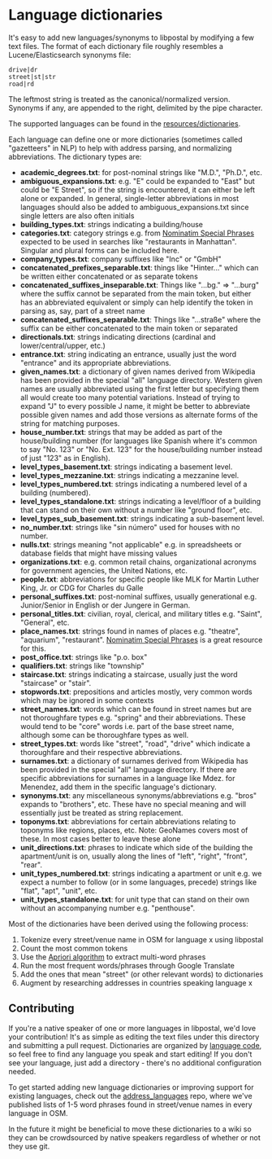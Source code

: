 # Language dictionaries

It's easy to add new languages/synonyms to libpostal by modifying a few text
files. The format of each dictionary file roughly resembles a
Lucene/Elasticsearch synonyms file:

```
drive|dr
street|st|str
road|rd
```

The leftmost string is treated as the canonical/normalized version. Synonyms
if any, are appended to the right, delimited by the pipe character.

The supported languages can be found in the [resources/dictionaries](https://github.com/openvenues/libpostal/tree/master/resources/dictionaries).

Each language can define one or more dictionaries (sometimes called "gazetteers" in NLP) to help with address parsing, and normalizing abbreviations. The dictionary types are:

- **academic_degrees.txt**: for post-nominal strings like "M.D.", "Ph.D.", etc.
- **ambiguous_expansions.txt**: e.g. "E" could be expanded to "East" but could
  be "E Street", so if the string is encountered, it can either be left alone or expanded. In general, single-letter abbreviations in most languages should also be added to ambiguous_expansions.txt since single letters are also often initials
- **building_types.txt**: strings indicating a building/house
- **categories.txt**: category strings e.g. from [Nominatim Special Phrases](http://wiki.openstreetmap.org/wiki/Nominatim/Special_Phrases) expected to be used in searches like "restaurants in Manhattan". Singular and plural forms can be included here.
- **company_types.txt**: company suffixes like "Inc" or "GmbH"
- **concatenated_prefixes_separable.txt**: things like "Hinter..." which can
  be written either concatenated or as separate tokens
- **concatenated_suffixes_inseparable.txt**: Things like "...bg." => "...burg"
  where the suffix cannot be separated from the main token, but either has an
  abbreviated equivalent or simply can help identify the token in parsing as,
  say, part of a street name
- **concatenated_suffixes_separable.txt**: Things like "...straße" where the
  suffix can be either concatenated to the main token or separated
- **directionals.txt**: strings indicating directions (cardinal and
  lower/central/upper, etc.)
- **entrance.txt**: string indicating an entrance, usually just the word "entrance" and its appropriate abbreviations.
- **given_names.txt**: a dictionary of given names derived from Wikipedia has been provided in the special "all" language directory. Western given names are usually abbreviated using the first letter but specifying them all would create too many potential variations. Instead of trying to expand "J" to every possible J name, it might be better to abbreviate possible given names and add those versions as alternate forms of the string for matching purposes.
- **house_number.txt**: strings that may be added as part of the house/building number (for languages like Spanish where it's common to say "No. 123" or "No. Ext. 123" for the house/building number instead of just "123" as in English).
- **level_types_basement.txt**: strings indicating a basement level.
- **level_types_mezzanine.txt**: strings indicating a mezzanine level.
- **level_types_numbered.txt**: strings indicating a numbered level of a building (numbered).
- **level_types_standalone.txt**: strings indicating a level/floor of a building that can stand on their own without a number like "ground floor", etc.
- **level_types_sub_basement.txt**: strings indicating a sub-basement level.
- **no_number.txt**: strings like "sin número" used for houses with no number.
- **nulls.txt**: strings meaning "not applicable" e.g. in spreadsheets or database fields that might have missing values
- **organizations.txt**: e.g. common retail chains, organizational acronyms for government agencies, the United Nations, etc.
- **people.txt**: abbreviations for specific people like MLK for Martin Luther King, Jr. or CDG for Charles du Galle
- **personal_suffixes.txt**: post-nominal suffixes, usually generational e.g. Junior/Senior in English or der Jungere in German.
- **personal_titles.txt**: civilian, royal, clerical, and military titles e.g. "Saint", "General", etc.
- **place_names.txt**: strings found in names of places e.g. "theatre",
  "aquarium", "restaurant". [Nominatim Special Phrases](http://wiki.openstreetmap.org/wiki/Nominatim/Special_Phrases) is a great resource for this.
- **post_office.txt**: strings like "p.o. box"
- **qualifiers.txt**: strings like "township"
- **staircase.txt**: strings indicating a staircase, usually just the word "staircase" or "stair".
- **stopwords.txt**: prepositions and articles mostly, very common words
  which may be ignored in some contexts
- **street_names.txt**: words which can be found in street names but are not thoroughfare types e.g. "spring" and their abbreviations. These would tend to be "core" words i.e. part of the base street name, although some can be thoroughfare types as well.
- **street_types.txt**: words like "street", "road", "drive" which indicate
  a thoroughfare and their respective abbreviations.
- **surnames.txt**: a dictionary of surnames derived from Wikipedia has been provided in the special "all" language directory. If there are specific abbreviations for surnames in a language like Mdez. for Menendez, add them in the specific language's dictionary.
- **synonyms.txt**: any miscellaneous synonyms/abbreviations e.g. "bros"
  expands to "brothers", etc. These have no special meaning and will essentially
  just be treated as string replacement.
- **toponyms.txt**: abbreviations for certain abbreviations relating to
  toponyms like regions, places, etc. Note: GeoNames covers most of these.
  In most cases better to leave these alone
- **unit_directions.txt**: phrases to indicate which side of the building the apartment/unit is on, usually along the lines of "left", "right", "front", "rear".
- **unit_types_numbered.txt**: strings indicating a apartment or unit e.g. we expect a number to follow (or in some languages, precede) strings like "flat", "apt", "unit", etc.
- **unit_types_standalone.txt**: for unit type that can stand on their own without an accompanying number e.g. "penthouse".

Most of the dictionaries have been derived using the following process:

1. Tokenize every street/venue name in OSM for language x using libpostal
2. Count the most common tokens
3. Use the [Apriori algorithm](https://en.wikipedia.org/wiki/Apriori_algorithm) to extract multi-word phrases
4. Run the most frequent words/phrases through Google Translate
5. Add the ones that mean "street" (or other relevant words) to dictionaries
6. Augment by researching addresses in countries speaking language x

## Contributing

If you're a native speaker of one or more languages in libpostal, we'd love your contribution! It's as simple as editing the text files under this directory and submitting a pull request. Dictionaries are organized by [language code](https://en.wikipedia.org/wiki/List_of_ISO_639-1_codes), so feel free to find any language you speak and start editing! If you don't see your language, just add a directory - there's no additional configuration needed.

To get started adding new language dictionaries or improving support for existing languages, check out the [address_languages](https://github.com/openvenues/address_languages) repo, where we've published lists of 1-5 word phrases found in street/venue names in every language in OSM.

In the future it might be beneficial to move these dictionaries to a wiki
so they can be crowdsourced by native speakers regardless of whether or not
they use git.

